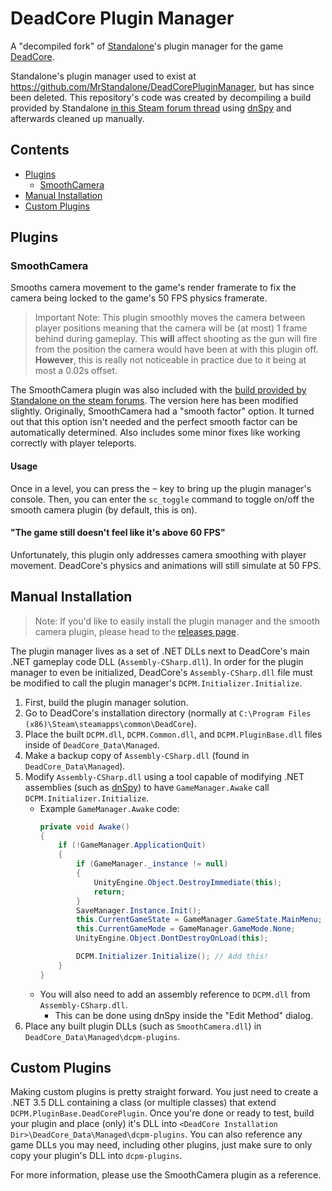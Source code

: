 # DeadCore Plugin Manager

A "decompiled fork" of [Standalone](https://github.com/MrStandalone)'s plugin manager for the game [DeadCore](https://store.steampowered.com/app/284460/DeadCore/).

Standalone's plugin manager used to exist at https://github.com/MrStandalone/DeadCorePluginManager, but has since been deleted. This repository's code was created by decompiling a build provided by Standalone [in this Steam forum thread](https://steamcommunity.com/app/284460/discussions/0/619568794056639879/?ctp=2#c458607518211812791) using [dnSpy](https://github.com/dnSpy/dnSpy) and afterwards cleaned up manually.

## Contents
- [Plugins](#plugins)
    - [SmoothCamera](#smoothcamera)
- [Manual Installation](#manual-installation)
- [Custom Plugins](#custom-plugins)

## Plugins

### SmoothCamera

Smooths camera movement to the game's render framerate to fix the camera being locked to the game's 50 FPS physics framerate.

> Important Note: This plugin smoothly moves the camera between player positions meaning that the camera will be (at most) 1 frame behind during gameplay. This **will** affect shooting as the gun will fire from the position the camera would have been at with this plugin off. **However**, this is really not noticeable in practice due to it being at most a 0.02s offset. 

The SmoothCamera plugin was also included with the [build provided by Standalone on the steam forums](https://steamcommunity.com/app/284460/discussions/0/619568794056639879/?ctp=2#c458607518211812791). The version here has been modified slightly. Originally, SmoothCamera had a "smooth factor" option. It turned out that this option isn't needed and the perfect smooth factor can be automatically determined. Also includes some minor fixes like working correctly with player teleports.

#### Usage
Once in a level, you can press the <kbd>~</kbd> key to bring up the plugin manager's console. Then, you can enter the `sc_toggle` command to toggle on/off the smooth camera plugin (by default, this is on).

#### "The game still doesn't feel like it's above 60 FPS"
Unfortunately, this plugin only addresses camera smoothing with player movement. DeadCore's physics and animations will still simulate at 50 FPS.

## Manual Installation

> Note: If you'd like to easily install the plugin manager and the smooth camera plugin, please head to the [releases page](https://github.com/Francessco121/DeadCorePluginManager/releases).

The plugin manager lives as a set of .NET DLLs next to DeadCore's main .NET gameplay code DLL (`Assembly-CSharp.dll`). In order for the plugin manager to even be initialized, DeadCore's `Assembly-CSharp.dll` file must be modified to call the plugin manager's `DCPM.Initializer.Initialize`.

1. First, build the plugin manager solution.
2. Go to DeadCore's installation directory (normally at `C:\Program Files (x86)\Steam\steamapps\common\DeadCore`).
3. Place the built `DCPM.dll`, `DCPM.Common.dll`, and `DCPM.PluginBase.dll` files inside of `DeadCore_Data\Managed`.
4. Make a backup copy of `Assembly-CSharp.dll` (found in `DeadCore_Data\Managed`).
5. Modify `Assembly-CSharp.dll` using a tool capable of modifying .NET assemblies (such as [dnSpy](https://github.com/dnSpy/dnSpy)) to have `GameManager.Awake` call `DCPM.Initializer.Initialize`.
    - Example `GameManager.Awake` code:
      ```csharp
      private void Awake()
      {
          if (!GameManager.ApplicationQuit)
          {
              if (GameManager._instance != null)
              {
                  UnityEngine.Object.DestroyImmediate(this);
                  return;
              }
              SaveManager.Instance.Init();
              this.CurrentGameState = GameManager.GameState.MainMenu;
              this.CurrentGameMode = GameManager.GameMode.None;
              UnityEngine.Object.DontDestroyOnLoad(this);

              DCPM.Initializer.Initialize(); // Add this!
          }
      }
      ```
    - You will also need to add an assembly reference to `DCPM.dll` from `Assembly-CSharp.dll`.
        - This can be done using dnSpy inside the "Edit Method" dialog.
6. Place any built plugin DLLs (such as `SmoothCamera.dll`) in `DeadCore_Data\Managed\dcpm-plugins`.

## Custom Plugins

Making custom plugins is pretty straight forward. You just need to create a .NET 3.5 DLL containing a class (or multiple classes) that extend `DCPM.PluginBase.DeadCorePlugin`. Once you're done or ready to test, build your plugin and place (only) it's DLL into `<DeadCore Installation Dir>\DeadCore_Data\Managed\dcpm-plugins`. You can also reference any game DLLs you may need, including other plugins, just make sure to only copy your plugin's DLL into `dcpm-plugins`.

For more information, please use the SmoothCamera plugin as a reference.
